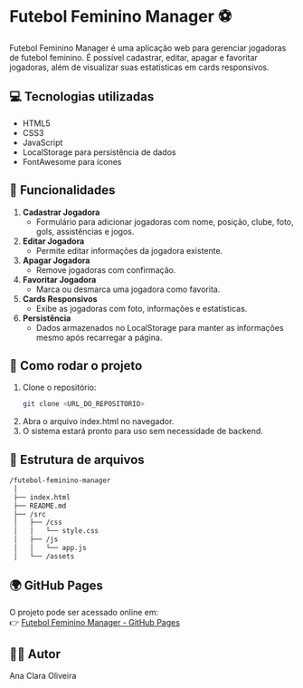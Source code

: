 # Futebol Feminino Manager ⚽

Futebol Feminino Manager é uma aplicação web para gerenciar jogadoras de futebol feminino. É possível cadastrar, editar, apagar e favoritar jogadoras, além de visualizar suas estatísticas em cards responsivos.

## 💻 Tecnologias utilizadas

- HTML5
- CSS3 
- JavaScript 
- LocalStorage para persistência de dados
- FontAwesome para ícones


## 📌 Funcionalidades

1. **Cadastrar Jogadora**
   - Formulário para adicionar jogadoras com nome, posição, clube, foto, gols, assistências e jogos.
2. **Editar Jogadora**
   - Permite editar informações da jogadora existente.
3. **Apagar Jogadora**
   - Remove jogadoras com confirmação.
4. **Favoritar Jogadora**
   - Marca ou desmarca uma jogadora como favorita.
5. **Cards Responsivos**
   - Exibe as jogadoras com foto, informações e estatísticas.
6. **Persistência**
   - Dados armazenados no LocalStorage para manter as informações mesmo após recarregar a página.

## 🚀 Como rodar o projeto

1. Clone o repositório:
   ```bash
   git clone <URL_DO_REPOSITORIO>
   ```
2. Abra o arquivo index.html no navegador.
3. O sistema estará pronto para uso sem necessidade de backend.

## 📂 Estrutura de arquivos
   ```bash
   /futebol-feminino-manager
    │
    ├── index.html
    ├── README.md
    ├── /src
    │   ├── /css
    │   │   └── style.css
    │   ├── /js
    │   │   └── app.js
    │   └── /assets
   ```

## 🌍 GitHub Pages

O projeto pode ser acessado online em:  
👉 [Futebol Feminino Manager - GitHub Pages](https://olivanaa.github.io/)  

## 👩‍💻 Autor

Ana Clara Oliveira